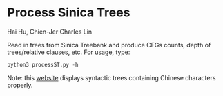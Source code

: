 # Process Sinica Trees
Hai Hu, Chien-Jer Charles Lin

Read in trees from Sinica Treebank and produce CFGs counts, depth of trees/relative clauses, etc.
For usage, type:

```python
python3 processST.py -h
```

Note: this [website](http://mshang.ca/syntree/) displays syntactic trees containing Chinese characters properly.

